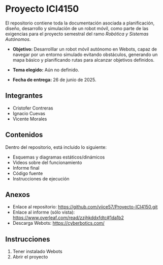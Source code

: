 # Proyecto ICI4150

El repositorio contiene toda la documentación asociada a planificación, diseño, desarrollo y simulación de un robot móvil, como parte de las exigencias para el proyecto semestral del ramo *Robótica y Sistemas Autónomos*.

* **Objetivo:** Desarrolllar un robot móvil autónomo en Webots, capaz de navegar por un
entorno simulado evitando obstáculos, generando un mapa básico y planificando
rutas para alcanzar objetivos definidos.

* **Tema elegido:** Aún no definido.

* **Fecha de entrega:** 26 de junio de 2025.
 
## Integrantes

- Cristofer Contreras
- Ignacio Cuevas
- Vicente Morales

## Contenidos

Dentro del repositorio, está incluido lo siguiente:

* Esquemas y diagramas estáticos/dinámicos
* Videos sobre del funcionamiento
* Informe final
* Código fuente
* Instrucciones de ejecución

## Anexos

* Enlace al repositorio: https://github.com/viice57/Proyecto-ICI4150.git
* Enlace al informe (sólo vista): https://www.overleaf.com/read/zzjhkddxfdtc#1da1b2
* Descarga Webots: https://cyberbotics.com/

## Instrucciones

1. Tener instalado Webots
2. Abrir el proyecto

